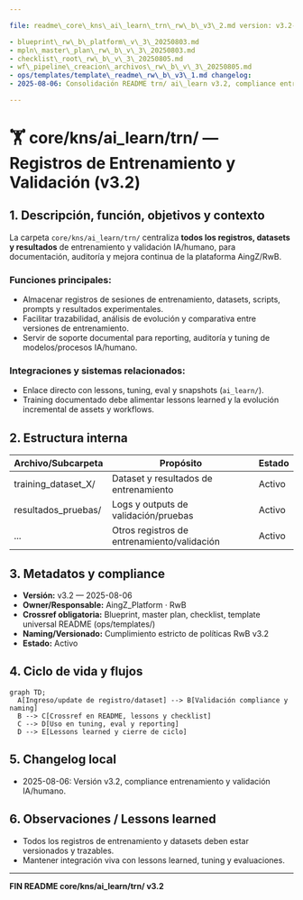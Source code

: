 ```yaml
---

file: readme\_core\_kns\_ai\_learn\_trn\_rw\_b\_v3\_2.md version: v3.2-2025-08-06 status: active role: readme owner: AingZ\_Platform · RwB crossref:

- blueprint\_rw\_b\_platform\_v\_3\_20250803.md
- mpln\_master\_plan\_rw\_b\_v\_3\_20250803.md
- checklist\_root\_rw\_b\_v\_3\_20250805.md
- wf\_pipeline\_creacion\_archivos\_rw\_b\_v\_3\_20250805.md
- ops/templates/template\_readme\_rw\_b\_v3\_1.md changelog:
- 2025-08-06: Consolidación README trn/ ai\_learn v3.2, compliance entrenamiento y validación.

---
```


# 🏋️ core/kns/ai\_learn/trn/ — Registros de Entrenamiento y Validación (v3.2)

## 1. Descripción, función, objetivos y contexto

La carpeta `core/kns/ai_learn/trn/` centraliza **todos los registros, datasets y resultados** de entrenamiento y validación IA/humano, para documentación, auditoría y mejora continua de la plataforma AingZ/RwB.

### Funciones principales:

- Almacenar registros de sesiones de entrenamiento, datasets, scripts, prompts y resultados experimentales.
- Facilitar trazabilidad, análisis de evolución y comparativa entre versiones de entrenamiento.
- Servir de soporte documental para reporting, auditoría y tuning de modelos/procesos IA/humano.

### Integraciones y sistemas relacionados:

- Enlace directo con lessons, tuning, eval y snapshots (`ai_learn/`).
- Training documentado debe alimentar lessons learned y la evolución incremental de assets y workflows.

## 2. Estructura interna

| Archivo/Subcarpeta    | Propósito                                   | Estado |
| --------------------- | ------------------------------------------- | ------ |
| training\_dataset\_X/ | Dataset y resultados de entrenamiento       | Activo |
| resultados\_pruebas/  | Logs y outputs de validación/pruebas        | Activo |
| ...                   | Otros registros de entrenamiento/validación | Activo |

## 3. Metadatos y compliance

- **Versión:** v3.2 — 2025-08-06
- **Owner/Responsable:** AingZ\_Platform · RwB
- **Crossref obligatoria:** Blueprint, master plan, checklist, template universal README (ops/templates/)
- **Naming/Versionado:** Cumplimiento estricto de políticas RwB v3.2
- **Estado:** Activo

## 4. Ciclo de vida y flujos

```mermaid
graph TD;
  A[Ingreso/update de registro/dataset] --> B[Validación compliance y naming]
  B --> C[Crossref en README, lessons y checklist]
  C --> D[Uso en tuning, eval y reporting]
  D --> E[Lessons learned y cierre de ciclo]
```

## 5. Changelog local

- 2025-08-06: Versión v3.2, compliance entrenamiento y validación IA/humano.

## 6. Observaciones / Lessons learned

- Todos los registros de entrenamiento y datasets deben estar versionados y trazables.
- Mantener integración viva con lessons learned, tuning y evaluaciones.

---

**FIN README core/kns/ai\_learn/trn/ v3.2**

